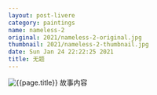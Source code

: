 ```yaml
---
layout: post-livere
category: paintings
name: nameless-2
original: 2021/nameless-2-original.jpg
thumbnail: 2021/nameless-2-thumbnail.jpg
date: Sun Jan 24 22:22:25 2021
title: 无题
---
```


![{{page.title}}](/gallery/{{page.category}}/{{page.original}})
故事内容
